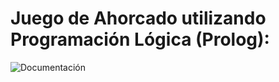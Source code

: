 # Juego de Ahorcado utilizando Programación Lógica (Prolog):

![Documentación](https://github.com/SebasCH04/hangman-prolog/blob/main/Documentacion/Documentacion.png)
